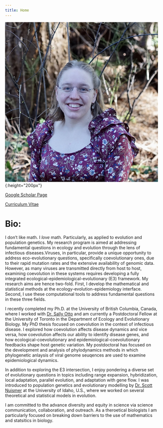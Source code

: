 ```yaml
---
title: Home
---
```

![profile](./ailene.jpeg){:height="200px"}

[Google Scholar Page](https://scholar.google.ca/citations?user=U18mYXQAAAAJ&hl=en "Google Scholar") 

[Curriculum Vitae]("test.pdf")

# Bio:

I don’t like math. I *love* math. Particularly, as applied to evolution and population genetics. 
My research program is aimed at addressing fundamental questions in ecology and evolution through the lens of infectious diseases.Viruses, in particular, provide a unique opportunity to address eco-evolutionary questions, specifically coevolutionary ones, due to their rapid mutation rates and the extensive availability of genomic data.  However, as many viruses are transmitted directly from host to host, examining coevolution in these systems requires developing a fully integrated ecological-epidemiological-evolutionary (E3) framework.  My research aims are hence two-fold. First, I develop the mathematical and statistical methods at the ecology-evolution-epidemiology interface. Second, I use these computational tools to address fundamental questions in these three fields.

I recently completed my Ph.D. at the University of British Columbia, Canada, where I worked with [Dr. Sally Otto](https://www.zoology.ubc.ca/~otto/) and am currently a Postdoctoral Fellow at the University of Toronto in the Department of Ecology and Evolutionary Biology. My PhD thesis focused on coevolution in the context of infectious disease. I explored how coevolution affects disease dynamics and vice versa, how coevolution affects our ability to identify disease genes, and how ecological-coevolutionary and epidemiological-coevolutionary feedbacks shape host genetic variation. My postdoctoral has focused on the development and analysis of phylodynamics methods in which phylogenetic anlaysis of viral genome seuqences are used to examine epidemiological dynamics.   

In addition to exploring the E3 intersection, I enjoy pondering a diverse set of evolutionary questions in topics including range expansion, hybridization, local adaptation, parallel evolution, and adaptation with gene flow. I was introduced to population genetics and evolutionary modelling by [Dr. Scott Nuismer](https://www.leeef.org/)  at the University of Idaho, U.S., where we worked on several theoretical and statistical models in evolution.

I am committed to the advance diversity and equity in science via science communication, collaboration, and outreach.  As a theroetical biologists I am particularly focused on breaking down barriers to the use of mathematics and statsitics in biology.  
